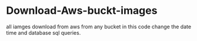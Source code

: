 # Download-Aws-buckt-images

all iamges download from aws from any bucket 
in this code change the date time and database sql queries.
